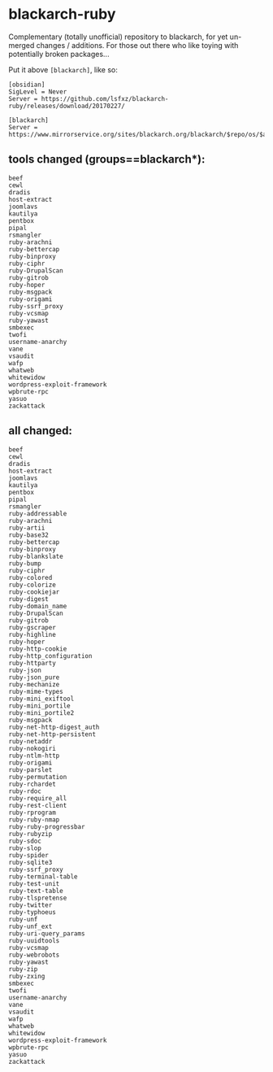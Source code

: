 # blackarch-ruby

Complementary (totally unofficial) repository to blackarch, for yet un-merged changes / additions. For those out there who like toying with potentially broken packages...

Put it above `[blackarch]`, like so:

```
[obsidian]
SigLevel = Never
Server = https://github.com/lsfxz/blackarch-ruby/releases/download/20170227/

[blackarch]
Server = https://www.mirrorservice.org/sites/blackarch.org/blackarch/$repo/os/$arch
```
## tools changed (groups==blackarch*):

```
beef
cewl
dradis
host-extract
joomlavs
kautilya
pentbox
pipal
rsmangler
ruby-arachni
ruby-bettercap
ruby-binproxy
ruby-ciphr
ruby-DrupalScan
ruby-gitrob
ruby-hoper
ruby-msgpack
ruby-origami
ruby-ssrf_proxy
ruby-vcsmap
ruby-yawast
smbexec
twofi
username-anarchy
vane
vsaudit
wafp
whatweb
whitewidow
wordpress-exploit-framework
wpbrute-rpc
yasuo
zackattack
```

## all changed:

```
beef
cewl
dradis
host-extract
joomlavs
kautilya
pentbox
pipal
rsmangler
ruby-addressable
ruby-arachni
ruby-artii
ruby-base32
ruby-bettercap
ruby-binproxy
ruby-blankslate
ruby-bump
ruby-ciphr
ruby-colored
ruby-colorize
ruby-cookiejar
ruby-digest
ruby-domain_name
ruby-DrupalScan
ruby-gitrob
ruby-gscraper
ruby-highline
ruby-hoper
ruby-http-cookie
ruby-http_configuration
ruby-httparty
ruby-json
ruby-json_pure
ruby-mechanize
ruby-mime-types
ruby-mini_exiftool
ruby-mini_portile
ruby-mini_portile2
ruby-msgpack
ruby-net-http-digest_auth
ruby-net-http-persistent
ruby-netaddr
ruby-nokogiri
ruby-ntlm-http
ruby-origami
ruby-parslet
ruby-permutation
ruby-rchardet
ruby-rdoc
ruby-require_all
ruby-rest-client
ruby-rprogram
ruby-ruby-nmap
ruby-ruby-progressbar
ruby-rubyzip
ruby-sdoc
ruby-slop
ruby-spider
ruby-sqlite3
ruby-ssrf_proxy
ruby-terminal-table
ruby-test-unit
ruby-text-table
ruby-tlspretense
ruby-twitter
ruby-typhoeus
ruby-unf
ruby-unf_ext
ruby-uri-query_params
ruby-uuidtools
ruby-vcsmap
ruby-webrobots
ruby-yawast
ruby-zip
ruby-zxing
smbexec
twofi
username-anarchy
vane
vsaudit
wafp
whatweb
whitewidow
wordpress-exploit-framework
wpbrute-rpc
yasuo
zackattack
```
